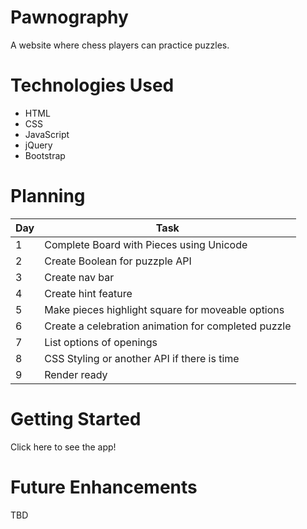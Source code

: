 # Pawnography
A website where chess players can practice puzzles.

# Technologies Used
* HTML
* CSS
* JavaScript
* jQuery
* Bootstrap


# Planning
| Day | Task | 
| -------------- | -------------- |
| 1   | Complete Board with Pieces using Unicode  | 
| 2   | Create Boolean for puzzple API   | 
| 3   | Create nav bar   | 
| 4   | Create hint feature   | 
| 5   | Make pieces highlight square for moveable options | 
| 6   | Create a celebration animation for completed puzzle   | 
| 7   | List options of openings  | 
| 8   | CSS Styling or another API if there is time   | 
| 9   | Render ready | 

# Getting Started
Click here to see the app!

# Future Enhancements
TBD
